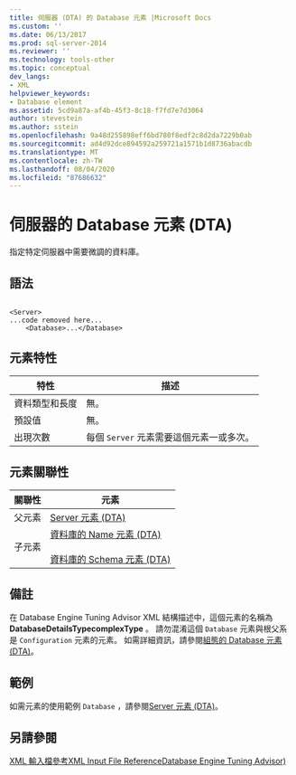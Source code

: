 ```yaml
---
title: 伺服器 (DTA) 的 Database 元素 |Microsoft Docs
ms.custom: ''
ms.date: 06/13/2017
ms.prod: sql-server-2014
ms.reviewer: ''
ms.technology: tools-other
ms.topic: conceptual
dev_langs:
- XML
helpviewer_keywords:
- Database element
ms.assetid: 5cd9a87a-af4b-45f3-8c18-f7fd7e7d3064
author: stevestein
ms.author: sstein
ms.openlocfilehash: 9a48d255898eff6bd780f8edf2c8d2da7229b0ab
ms.sourcegitcommit: ad4d92dce894592a259721a1571b1d8736abacdb
ms.translationtype: MT
ms.contentlocale: zh-TW
ms.lasthandoff: 08/04/2020
ms.locfileid: "87686632"
---
```

# <a name="database-element-for-server-dta"></a>伺服器的 Database 元素 (DTA)
  指定特定伺服器中需要微調的資料庫。  
  
## <a name="syntax"></a>語法  
  
```  
  
<Server>  
...code removed here...  
    <Database>...</Database>  
```  
  
## <a name="element-characteristics"></a>元素特性  
  
|特性|描述|  
|--------------------|-----------------|  
|資料類型和長度|無。|  
|預設值|無。|  
|出現次數|每個 `Server` 元素需要這個元素一或多次。|  
  
## <a name="element-relationships"></a>元素關聯性  
  
|關聯性|元素|  
|------------------|--------------|  
|父元素|[Server 元素 &#40;DTA&#41;](server-element-dta.md)|  
|子元素|[資料庫的 Name 元素 &#40;DTA&#41;](name-element-for-database-dta.md)<br /><br /> [資料庫的 Schema 元素 &#40;DTA&#41;](schema-element-for-database-dta.md)|  
  
## <a name="remarks"></a>備註  
 在 Database Engine Tuning Advisor XML 結構描述中，這個元素的名稱為 **DatabaseDetailsTypecomplexType** 。 請勿混淆這個 `Database` 元素與根父系是 `Configuration` 元素的元素。 如需詳細資訊，請參閱[組態的 Database 元素 &#40;DTA&#41;](database-element-for-configuration-dta.md)。  
  
## <a name="example"></a>範例  
 如需元素的使用範例 `Database` ，請參閱[Server 元素 &#40;DTA&#41;](server-element-dta.md)。  
  
## <a name="see-also"></a>另請參閱  
 [XML 輸入檔參考XML Input File ReferenceDatabase Engine Tuning Advisor&#41;](xml-input-file-reference-database-engine-tuning-advisor.md)  
  
  
